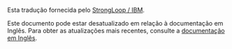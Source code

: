 <p>Esta tradução fornecida pelo <a href="http://strongloop.com">StrongLoop / IBM</a>.</p>

Este documento pode estar desatualizado em relação à documentação em Inglês. Para obter as atualizações mais recentes, consulte a <a href="/expressjs.com/">documentação em Inglês</a>.
